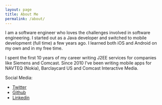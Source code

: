 ```yaml
---
layout: page
title: About Me
permalink: /about/
---
```


I am a software engineer who loves the challenges involved in software engineering. I started out as a Java developer and switched to mobile development (full time) a few years ago. I learned both iOS and Android on my own and in my free time.

I spent the first 10 years of my career writing J2EE services for companies like Siemens and Comcast. Since 2010 I’ve been writing mobile apps for NAVTEQ (Nokia), Barclaycard US and Comcast Interactive Media.

Social Media:

- [Twitter](https://www.twitter.com/rwgrier)
- [Github](https://www.github.com/rwgrier)
- [Linkedin](https://www.linkedin.com/in/rwgrier/)

